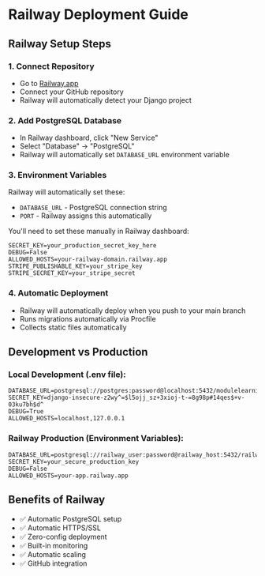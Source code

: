 # Railway Deployment Guide

## Railway Setup Steps

### 1. Connect Repository
- Go to [Railway.app](https://railway.app)
- Connect your GitHub repository
- Railway will automatically detect your Django project

### 2. Add PostgreSQL Database
- In Railway dashboard, click "New Service"
- Select "Database" → "PostgreSQL"
- Railway will automatically set `DATABASE_URL` environment variable

### 3. Environment Variables
Railway will automatically set these:
- `DATABASE_URL` - PostgreSQL connection string
- `PORT` - Railway assigns this automatically

You'll need to set these manually in Railway dashboard:
```
SECRET_KEY=your_production_secret_key_here
DEBUG=False
ALLOWED_HOSTS=your-railway-domain.railway.app
STRIPE_PUBLISHABLE_KEY=your_stripe_key
STRIPE_SECRET_KEY=your_stripe_secret
```

### 4. Automatic Deployment
- Railway will automatically deploy when you push to your main branch
- Runs migrations automatically via Procfile
- Collects static files automatically

## Development vs Production

### Local Development (.env file):
```
DATABASE_URL=postgresql://postgres:password@localhost:5432/modulelearning_db
SECRET_KEY=django-insecure-z2wy^=$l5ojj_sz+3xioj-t-=8g98p#14qes$+v-03ku7bh$d^
DEBUG=True
ALLOWED_HOSTS=localhost,127.0.0.1
```

### Railway Production (Environment Variables):
```
DATABASE_URL=postgresql://railway_user:password@railway_host:5432/railway_db
SECRET_KEY=your_secure_production_key
DEBUG=False
ALLOWED_HOSTS=your-app.railway.app
```

## Benefits of Railway
- ✅ Automatic PostgreSQL setup
- ✅ Automatic HTTPS/SSL
- ✅ Zero-config deployment
- ✅ Built-in monitoring
- ✅ Automatic scaling
- ✅ GitHub integration

